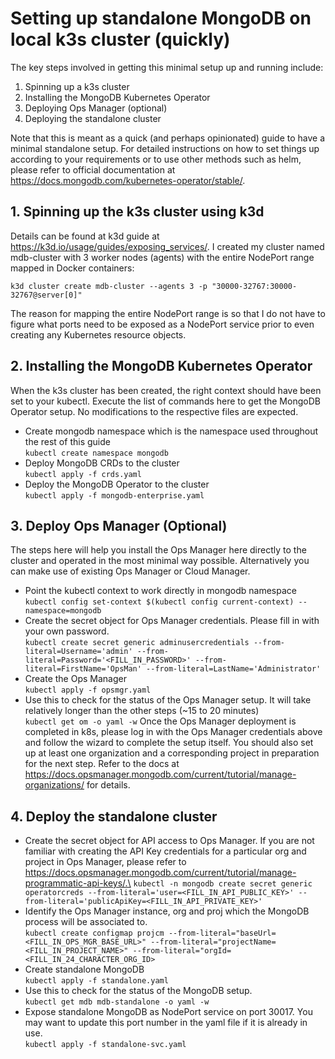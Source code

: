# Setting up standalone MongoDB on local k3s cluster (quickly)
The key steps involved in getting this minimal setup up and running include:
1. Spinning up a k3s cluster
2. Installing the MongoDB Kubernetes Operator
3. Deploying Ops Manager (optional)
4. Deploying the standalone cluster

Note that this is meant as a quick (and perhaps opinionated) guide to have a minimal standalone setup. For detailed instructions on how to set things up according to your requirements or to use other methods such as helm, please refer to official documentation at https://docs.mongodb.com/kubernetes-operator/stable/.

## 1. Spinning up the k3s cluster using k3d
Details can be found at k3d guide at https://k3d.io/usage/guides/exposing_services/.
I created my cluster named mdb-cluster with 3 worker nodes (agents) with the entire NodePort range mapped in Docker containers:

`k3d cluster create mdb-cluster --agents 3 -p "30000-32767:30000-32767@server[0]"`

The reason for mapping the entire NodePort range is so that I do not have to figure what ports need to be exposed as a NodePort service prior to even creating any Kubernetes resource objects.

## 2. Installing the MongoDB Kubernetes Operator
When the k3s cluster has been created, the right context should have been set to your kubectl. Execute the list of commands here to get the MongoDB Operator setup. No modifications to the respective files are expected.
* Create mongodb namespace which is the namespace used throughout the rest of this guide\
`kubectl create namespace mongodb`
* Deploy MongoDB CRDs to the cluster\
`kubectl apply -f crds.yaml`
* Deploy the MongoDB Operator to the cluster\
`kubectl apply -f mongodb-enterprise.yaml`

## 3. Deploy Ops Manager (Optional)
The steps here will help you install the Ops Manager here directly to the cluster and operated in the most minimal way possible. Alternatively you can make use of existing Ops Manager or Cloud Manager.
* Point the kubectl context to work directly in mongodb namespace\
`kubectl config set-context $(kubectl config current-context) --namespace=mongodb`
* Create the secret object for Ops Manager credentials. Please fill in with your own password.\
`kubectl create secret generic adminusercredentials --from-literal=Username='admin' --from-literal=Password='<FILL_IN_PASSWORD>' --from-literal=FirstName='OpsMan' --from-literal=LastName='Administrator'`
* Create the Ops Manager\
`kubectl apply -f opsmgr.yaml`
* Use this to check for the status of the Ops Manager setup. It will take relatively longer than the other steps (~15 to 20 minutes)\
`kubectl get om -o yaml -w`
Once the Ops Manager deployment is completed in k8s, please log in with the Ops Manager credentials above and follow the wizard to complete the setup itself. You should also set up at least one organization and a corresponding project in preparation for the next step. Refer to the docs at https://docs.opsmanager.mongodb.com/current/tutorial/manage-organizations/ for details.

## 4. Deploy the standalone cluster
* Create the secret object for API access to Ops Manager. If you are not familiar with creating the API Key credentials for a particular org and project in Ops Manager, please refer to https://docs.opsmanager.mongodb.com/current/tutorial/manage-programmatic-api-keys/.\
`kubectl -n mongodb create secret generic operatorcreds --from-literal='user=<FILL_IN_API_PUBLIC_KEY>' --from-literal='publicApiKey=<FILL_IN_API_PRIVATE_KEY>'`
* Identify the Ops Manager instance, org and proj which the MongoDB process will be associated to.\
`kubectl create configmap projcm --from-literal="baseUrl=<FILL_IN_OPS_MGR_BASE_URL>" --from-literal="projectName=<FILL_IN_PROJECT_NAME>" --from-literal="orgId=<FILL_IN_24_CHARACTER_ORG_ID>`
* Create standalone MongoDB\
`kubectl apply -f standalone.yaml`
* Use this to check for the status of the MongoDB setup.\
`kubectl get mdb mdb-standalone -o yaml -w`
* Expose standalone MongoDB as NodePort service on port 30017. You may want to update this port number in the yaml file if it is already in use.\
`kubectl apply -f standalone-svc.yaml`


